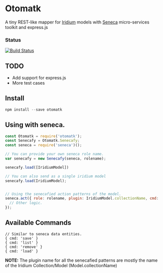 # Otomatk

A tiny REST-like mapper for [Iridium](http://sierrasoftworks.github.io/Iridium/) models with [Seneca](http://senecajs.org/) micro-services toolkit and express.js

### Status
[![Build Status](https://travis-ci.org/peek4y/otomatk.svg?branch=master)](https://travis-ci.org/peek4y/otomatk)
## TODO
* Add support for express.js
* More test cases

## Install

```javascript
npm install --save otomatk
```

## Using with seneca.
```javascript
const Otomatk = require('otomatk');
const Senecafy = Otomatk.Senecafy;
const seneca = require('seneca')();

// You can provide your own seneca role name.
var senecafy = new Senecafy(seneca, rolename);

senecafy.load([IridiumModel]) 

// You can also send as a single iridium model
senecafy.load(IridiumModel);


// Using the senecafied action patterns of the model.
seneca.act({ role: rolename, plugin: IridiumModel.collectionName, cmd: 'list' }, (err, data) => {
  // Other logic.  
}); 
```

## Available Commands
```
// Similar to seneca data entities.
{ cmd: 'save' }
{ cmd: 'list' }
{ cmd: 'remove' }
{ cmd: 'load' } 
```

**NOTE:** The plugin name for all the senecafied patterns are mostly the name of the Iridium Collection/Model (Model.collectionName)

